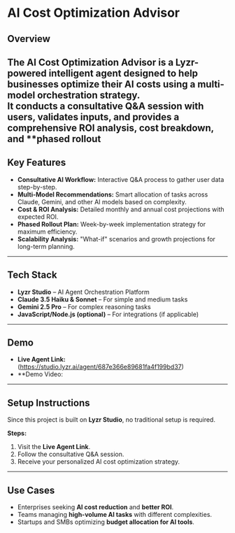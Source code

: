 # **AI Cost Optimization Advisor**

## **Overview**
The **AI Cost Optimization Advisor** is a Lyzr-powered intelligent agent designed to help businesses optimize their AI costs using a **multi-model orchestration strategy**.  
It conducts a consultative Q&A session with users, validates inputs, and provides a **comprehensive ROI analysis**, **cost breakdown**, and **phased rollout 
---

## **Key Features**
- **Consultative AI Workflow:** Interactive Q&A process to gather user data step-by-step.
- **Multi-Model Recommendations:** Smart allocation of tasks across Claude, Gemini, and other AI models based on complexity.
- **Cost & ROI Analysis:** Detailed monthly and annual cost projections with expected ROI.
- **Phased Rollout Plan:** Week-by-week implementation strategy for maximum efficiency.
- **Scalability Analysis:** "What-if" scenarios and growth projections for long-term planning.

---

## **Tech Stack**
- **Lyzr Studio** – AI Agent Orchestration Platform
- **Claude 3.5 Haiku & Sonnet** – For simple and medium tasks
- **Gemini 2.5 Pro** – For complex reasoning tasks
- **JavaScript/Node.js (optional)** – For integrations (if applicable)

---

## **Demo**
- **Live Agent Link:** (https://studio.lyzr.ai/agent/687e366e89681fa4f199bd37)
- **Demo Video:

---

## **Setup Instructions**
Since this project is built on **Lyzr Studio**, no traditional setup is required.

**Steps:**
1. Visit the **Live Agent Link**.
2. Follow the consultative Q&A session.
3. Receive your personalized AI cost optimization strategy.

---

## **Use Cases**
- Enterprises seeking **AI cost reduction** and **better ROI**.
- Teams managing **high-volume AI tasks** with different complexities.
- Startups and SMBs optimizing **budget allocation for AI tools**.


